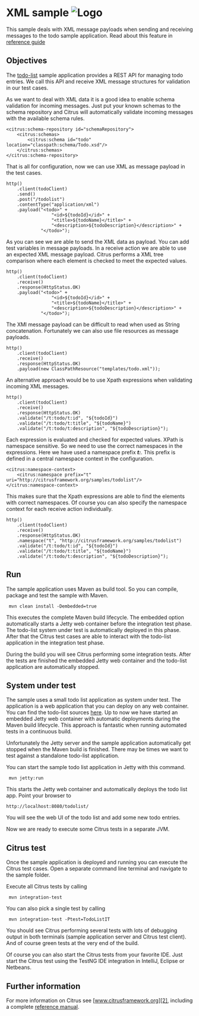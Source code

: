 XML sample ![Logo][1]
==============

This sample deals with XML message payloads when sending and receiving messages to the todo sample
application. Read about this feature in [reference guide][4]

Objectives
---------

The [todo-list](../todo-app/README.md) sample application provides a REST API for managing todo entries.
We call this API and receive XML message structures for validation in our test cases.

As we want to deal with XML data it is a good idea to enable schema validation for incoming messages. Just put your
known schemas to the schema repository and Citrus will automatically validate incoming messages with the available schema rules.

    <citrus:schema-repository id="schemaRepository">
        <citrus:schemas>
            <citrus:schema id="todo" location="classpath:schema/Todo.xsd"/>
        </citrus:schemas>
    </citrus:schema-repository>

That is all for configuration, now we can use XML as message payload in the test cases.
    
    http()
        .client(todoClient)
        .send()
        .post("/todolist")
        .contentType("application/xml")
        .payload("<todo>" +
                     "<id>${todoId}</id>" +
                     "<title>${todoName}</title>" +
                     "<description>${todoDescription}</description>" +
                 "</todo>");
        
As you can see we are able to send the XML data as payload. You can add test variables in message payloads. In a receive 
action we are able to use an expected XML message payload. Citrus performs a XML tree comparison where each element is checked to meet
the expected values.

    http()
        .client(todoClient)
        .receive()
        .response(HttpStatus.OK)
        .payload("<todo>" +
                     "<id>${todoId}</id>" +
                     "<title>${todoName}</title>" +
                     "<description>${todoDescription}</description>" +
                 "</todo>");

The XMl message payload can be difficult to read when used as String concatenation. Fortunately we can also use file resources as message
payloads.

    http()
        .client(todoClient)
        .receive()
        .response(HttpStatus.OK)
        .payload(new ClassPathResource("templates/todo.xml"));    
        
An alternative approach would be to use Xpath expressions when validating incoming XML messages.

    http()
        .client(todoClient)
        .receive()
        .response(HttpStatus.OK)
        .validate("/t:todo/t:id", "${todoId}")
        .validate("/t:todo/t:title", "${todoName}")
        .validate("/t:todo/t:description", "${todoDescription}");
        
Each expression is evaluated and checked for expected values. XPath is namespace sensitive. So we need to use the correct namespaces
in the expressions. Here we have used a namespace prefix ***t:***. This prefix is defined in a central namespace context in the configuration.
       
    <citrus:namespace-context>
        <citrus:namespace prefix="t" uri="http://citrusframework.org/samples/todolist"/>
    </citrus:namespace-context>
       
This makes sure that the Xpath expressions are able to find the elements with correct namespaces. Of course you can also specify the 
namespace context for each receive action individually.       
        
    http()
        .client(todoClient)
        .receive()
        .response(HttpStatus.OK)
        .namespace("t", "http://citrusframework.org/samples/todolist")
        .validate("/t:todo/t:id", "${todoId}")
        .validate("/t:todo/t:title", "${todoName}")
        .validate("/t:todo/t:description", "${todoDescription}");
                
Run
---------

The sample application uses Maven as build tool. So you can compile, package and test the
sample with Maven.
 
     mvn clean install -Dembedded=true
    
This executes the complete Maven build lifecycle. The embedded option automatically starts a Jetty web
container before the integration test phase. The todo-list system under test is automatically deployed in this phase.
After that the Citrus test cases are able to interact with the todo-list application in the integration test phase.

During the build you will see Citrus performing some integration tests.
After the tests are finished the embedded Jetty web container and the todo-list application are automatically stopped.

System under test
---------

The sample uses a small todo list application as system under test. The application is a web application
that you can deploy on any web container. You can find the todo-list sources [here](../todo-app). Up to now we have started an 
embedded Jetty web container with automatic deployments during the Maven build lifecycle. This approach is fantastic 
when running automated tests in a continuous build.
  
Unfortunately the Jetty server and the sample application automatically get stopped when the Maven build is finished. 
There may be times we want to test against a standalone todo-list application.  

You can start the sample todo list application in Jetty with this command.

     mvn jetty:run

This starts the Jetty web container and automatically deploys the todo list app. Point your browser to
 
    http://localhost:8080/todolist/

You will see the web UI of the todo list and add some new todo entries.

Now we are ready to execute some Citrus tests in a separate JVM.

Citrus test
---------

Once the sample application is deployed and running you can execute the Citrus test cases.
Open a separate command line terminal and navigate to the sample folder.

Execute all Citrus tests by calling

     mvn integration-test

You can also pick a single test by calling

     mvn integration-test -Ptest=TodoListIT

You should see Citrus performing several tests with lots of debugging output in both terminals (sample application server
and Citrus test client). And of course green tests at the very end of the build.

Of course you can also start the Citrus tests from your favorite IDE.
Just start the Citrus test using the TestNG IDE integration in IntelliJ, Eclipse or Netbeans.

Further information
---------

For more information on Citrus see [www.citrusframework.org][2], including
a complete [reference manual][3].

 [1]: http://www.citrusframework.org/img/brand-logo.png "Citrus"
 [2]: http://www.citrusframework.org
 [3]: http://www.citrusframework.org/reference/html/
 [4]: http://www.citrusframework.org/reference/html/index.html#validation-xml
